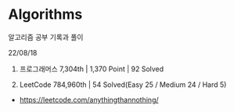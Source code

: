 # Algorithms

알고리즘 공부 기록과 풀이

22/08/18

1. 프로그래머스 7,304th | 1,370 Point | 92 Solved

2. LeetCode 784,960th | 54 Solved(Easy 25 / Medium 24 / Hard 5)

- https://leetcode.com/anythingthannothing/
